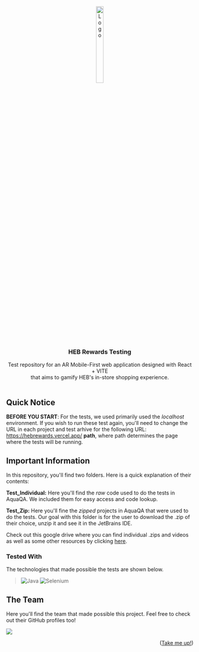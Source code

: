 <a name="readme-top"></a>
<!-- Test -->
<!-- Test hola -->
<!-- PROJECT LOGO -->
<br />
<div align="center">
  <a target="_blank" href="https://github.com/Axel3246/HebRew">
    <img src="https://github.com/Axel3246/HebRew/blob/main/src/assets/img/repo/logokoop2.png?raw=true" alt="Logo" width="20%" height="23%">
  </a>

<h3 align="center">HEB Rewards Testing</h3>

  <p align="center">
    Test repository for an AR Mobile-First web application designed with React + VITE <br>
    that aims to gamify HEB's in-store shopping experience.
    <br /><br />
    <!-- DESCOMENTAR DESPUES -->
    <!--<br />-->
    <!--<a target="_blank" href="https://drive.google.com/file/d/1x1VTxBMP88dZhI_Mhj-ZAJsGYBUmotuv/view?usp=share_link">View Live Demo</a>-->
  </p>
</div>

## Quick Notice

**BEFORE YOU START**: For the tests, we used primarily used the _localhost_ environment. If you wish to run these test again, you'll need to change the URL in each project and test arhive for the following URL: https://hebrewards.vercel.app/ **path**, where path determines the page where the tests will be running.

## Important Information

In this repository, you'll find two folders. Here is a quick explanation of their contents:

**Test_Individual:** Here you'll find the _raw_ code used to do the tests in AquaQA. We included them for easy access and code lookup.

**Test_Zip:** Here you'll fine the _zipped_ projects in AquaQA that were used to do the tests. Our goal with this folder is for the user to download the .zip of their choice, unzip it and see it in the JetBrains IDE.

Check out this google drive where you can find individual .zips and videos as well as some other resources by clicking 
[here](https://drive.google.com/drive/folders/1uCjU63fBc7oXDiVe5jzDY_tJ6iktsmqI?usp=share_link).

### Tested With
The technologies that made possible the tests are shown below.

> ![Java](https://img.shields.io/badge/java-%23ED8B00.svg?style=for-the-badge&logo=openjdk&logoColor=white)
> ![Selenium](https://img.shields.io/badge/-selenium-%43B02A?style=for-the-badge&logo=selenium&logoColor=white)


<!-- CONTRIBUTING -->
## The Team

Here you'll find the team that made possible this project. Feel free to check out their GitHub profiles too!

<a href="https://github.com/axel3246/WiKoopa/graphs/contributors">
  <img src="https://contrib.rocks/image?repo=axel3246/WiKoopa" />
</a>

<p align="right">(<a href="#readme-top">Take me up!</a>)</p>
